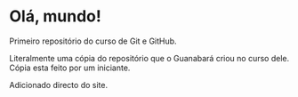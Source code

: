 # Olá, mundo!
 Primeiro repositório do curso de Git e GitHub.

 Literalmente uma cópia do repositório que o Guanabará criou no curso dele. Cópia esta feito por um iniciante.

Adicionado directo do site.
